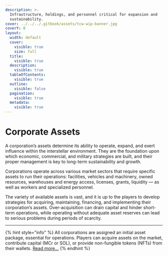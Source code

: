 ```yaml
---
description: >-
  Infrastructure, holdings, and personnel critical for expansion and
  sustainability.
cover: ../../../.gitbook/assets/tcw-wip-banner.jpg
coverY: 0
layout:
  width: default
  cover:
    visible: true
    size: full
  title:
    visible: true
  description:
    visible: true
  tableOfContents:
    visible: true
  outline:
    visible: false
  pagination:
    visible: true
  metadata:
    visible: true
---
```


# Corporate Assets

A corporation’s assets determine its ability to operate, expand, and exert influence within the interstellar environment. They are the foundation upon which economic, commercial, and military strategies are built, and their proper management is key to long-term sustainability and growth.

Corporations operate across various market sectors that require specific assets to run their operations: facilities, vehicles and machinery, owned resources, warehouses and energy access, licenses, grants, liquidity — as well as workers and specialized personnel.

The variety of available assets is vast, and it is up to the players to develop strategies for acquiring, maintaining, financing, and implementing their corporation’s assets. Over-acquisition can drain capital and hinder short-term operations, while operating without adequate asset reserves can lead to serious problems during periods of scarcity.

***

{% hint style="info" %}
All corporations are assigned an initial asset package, essential for operations. Players can acquire assets on the market, contribute capital (MCr or SOL), or provide non-fungible tokens (NFTs) from their wallets. [Read more...](../../../tokenomics/non-fungible-tokens/)
{% endhint %}
